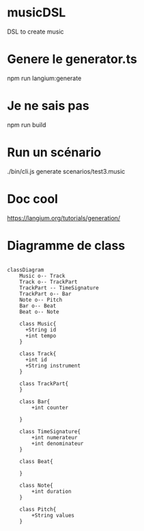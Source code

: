 # musicDSL
DSL to create music


# Genere le generator.ts
npm run langium:generate

# Je ne sais pas 
npm run build

# Run un scénario 
./bin/cli.js generate scenarios/test3.music 

# Doc cool 

https://langium.org/tutorials/generation/


# Diagramme de class

```mermaid

classDiagram
    Music o-- Track
    Track o-- TrackPart
    TrackPart -- TimeSignature
    TrackPart o-- Bar
    Note o-- Pitch
    Bar o-- Beat
    Beat o-- Note

    class Music{
      +String id
      +int tempo
    }

    class Track{
      +int id
      +String instrument
    }
    
    class TrackPart{
    }
    
    class Bar{
        +int counter

    }
    
    class TimeSignature{
        +int numerateur
        +int denominateur
    }

    class Beat{

    }

    class Note{
        +int duration
    }

    class Pitch{
        +String values
    }

```